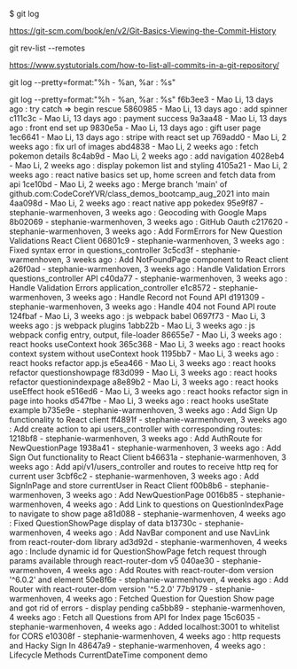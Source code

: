 $ git log


https://git-scm.com/book/en/v2/Git-Basics-Viewing-the-Commit-History


git rev-list --remotes


https://www.systutorials.com/how-to-list-all-commits-in-a-git-repository/




git log --pretty=format:"%h - %an, %ar : %s"


git log --pretty=format:"%h - %an, %ar : %s"
f6b3ee3 - Mao Li, 13 days ago : try catch => begin rescue
5860985 - Mao Li, 13 days ago : add spinner
c111c3c - Mao Li, 13 days ago : payment success
9a3aa48 - Mao Li, 13 days ago : front end set up
9830e5a - Mao Li, 13 days ago : gift user page
1ec6641 - Mao Li, 13 days ago : stripe with react set up
769add0 - Mao Li, 2 weeks ago : fix url of images
abd4838 - Mao Li, 2 weeks ago : fetch pokemon details
8c4ab9d - Mao Li, 2 weeks ago : add navigation
4028eb4 - Mao Li, 2 weeks ago : display pokemon list and styling
4105a21 - Mao Li, 2 weeks ago : react native basics set up, home screen and fetch data from api
1ce10bd - Mao Li, 2 weeks ago : Merge branch 'main' of github.com:CodeCoreYVR/class_demos_bootcamp_aug_2021 into main
4aa098d - Mao Li, 2 weeks ago : react native app pokedex
95e9f87 - stephanie-warmenhoven, 3 weeks ago : Geocoding with Google Maps
8b02069 - stephanie-warmenhoven, 3 weeks ago : GitHub Oauth
c217620 - stephanie-warmenhoven, 3 weeks ago : Add FormErrors for New Question Validations React Client
06801c9 - stephanie-warmenhoven, 3 weeks ago : Fixed syntax error in questions_controller
3c5cd3f - stephanie-warmenhoven, 3 weeks ago : Add NotFoundPage component to React client
a26f0ad - stephanie-warmenhoven, 3 weeks ago : Handle Validation Errors questions_controller API
c40da77 - stephanie-warmenhoven, 3 weeks ago : Handle Validation Errors application_controller
e1c8572 - stephanie-warmenhoven, 3 weeks ago : Handle Record not Found API
d191309 - stephanie-warmenhoven, 3 weeks ago : Handle 404 not Found API route
124fbaf - Mao Li, 3 weeks ago : js webpack babel
0697f73 - Mao Li, 3 weeks ago : js webpack plugins
1abb22b - Mao Li, 3 weeks ago : js webpack config entry, output, file-loader
86655e7 - Mao Li, 3 weeks ago : react hooks useContext hook
365c368 - Mao Li, 3 weeks ago : react hooks context system without useContext hook
1195bb7 - Mao Li, 3 weeks ago : react hooks refactor app.js
e5ea466 - Mao Li, 3 weeks ago : react hooks refactor questionshowpage
f83d099 - Mao Li, 3 weeks ago : react hooks refactor questionindexpage
a8e89b2 - Mao Li, 3 weeks ago : react hooks useEffect hook
e516ed6 - Mao Li, 3 weeks ago : react hooks refactor sign in page into hooks
d547fbe - Mao Li, 3 weeks ago : react hooks useState example
b735e9e - stephanie-warmenhoven, 3 weeks ago : Add Sign Up functionality to React client
ff4891f - stephanie-warmenhoven, 3 weeks ago : Add create action to api users_controller with corresponding routes:
1218bf8 - stephanie-warmenhoven, 3 weeks ago : Add AuthRoute for NewQuestionPage
1938a41 - stephanie-warmenhoven, 3 weeks ago : Add Sign Out functionality to React Client
b46631a - stephanie-warmenhoven, 3 weeks ago : Add api/v1/users_controller and routes to receive http req for current user
3cbf6c2 - stephanie-warmenhoven, 3 weeks ago : Add SignInPage and store currentUser in React Client
f00b8b6 - stephanie-warmenhoven, 3 weeks ago : Add NewQuestionPage
0016b85 - stephanie-warmenhoven, 4 weeks ago : Add Link to questions on QuestionIndexPage to navigate to show page
a81d088 - stephanie-warmenhoven, 4 weeks ago : Fixed QuestionShowPage display of data
b13730c - stephanie-warmenhoven, 4 weeks ago : Add NavBar component and use NavLink from react-router-dom library
ad3d92d - stephanie-warmenhoven, 4 weeks ago : Include dynamic id for QuestionShowPage fetch request through params available through react-router-dom v5
040ae30 - stephanie-warmenhoven, 4 weeks ago : Add Routes with react-router-dom version '^6.0.2' and element
50e8f6e - stephanie-warmenhoven, 4 weeks ago : Add Router with react-router-dom version '^5.2.0'
77b9179 - stephanie-warmenhoven, 4 weeks ago : Fetched Question for Question Show page and got rid of errors - display pending
ca5bb89 - stephanie-warmenhoven, 4 weeks ago : Fetch all Questions from API for Index page
15c6035 - stephanie-warmenhoven, 4 weeks ago : Added localhost:3001 to whitelist for CORS
e10308f - stephanie-warmenhoven, 4 weeks ago : http requests and Hacky Sign In
48647a9 - stephanie-warmenhoven, 4 weeks ago : Lifecycle Methods CurrentDateTime component demo
